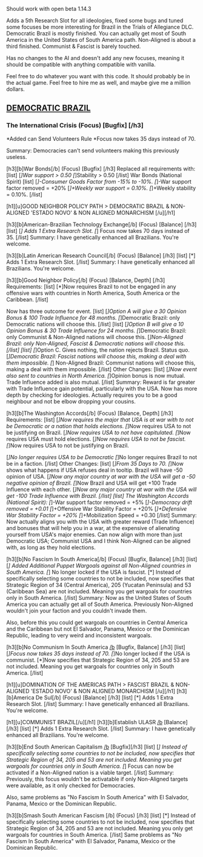 Should work with open beta 1.14.3

Adds a 5th Research Slot for all ideologies, fixed some bugs and tuned some focuses be more interesting for Brazil in the Trials of Allegiance DLC.
Democratic Brazil is mostly finished. You can actually get most of South America in the United States of South America path.
Non-Aligned is about a third finished.
Communist & Fascist is barely touched.

Has no changes to the AI and doesn't add any new focuses, meaning it should be compatible with anything compatible with vanilla.

Feel free to do whatever you want with this code. It should probably be in the actual game. Feel free to hire me as well, and maybe give me a million dollars.

## <ins>DEMOCRATIC BRAZIL </ins>
### **The International Crisis** (Focus) [Bugfix] [/h3]

*Added can Send Volunteers Rule
*Focus now takes 35 days instead of 70.

Summary: Democracies can't send volunteers making this previously useless.

[h3][b]War Bonds[/b] (Focus) [Bugfix] [/h3]
Replaced all requirements with:
[list]
[*]War support > 0.50
[*]Stability > 0.50
[/list]
War Bonds (National Spirit)
[list]
[*]-Consumer Goods Factor from -15% to -10%.
[*]-War support factor removed = +20%
[*]+Weekly war support = 0.10%.
[*]+Weekly stability = 0.10%.
[/list]

[h1][u]GOOD NEIGHBOR POLICY PATH > DEMOCRATIC BRAZIL & NON-ALIGNED 'ESTADO NOVO' & NON ALIGNED MONARCHISM [/u][/h1]

[h3][b]American-Brazilian Technology Exchange[/b] (Focus) [Balance] [/h3]
[list]
[*] Adds 1 Extra Research Slot.
[*] Focus now takes 70 days instead of 35.
[/list]
Summary: I have genetically enhanced all Brazilians. You're welcome.

[h3][b]Latin American Research Council[/b] (Focus) [Balance] [/h3]
[list]
[*] Adds 1 Extra Research Slot.
[/list]
Summary: I have genetically enhanced all Brazilians. You're welcome.

[h3][b]Good Neighbor Policy[/b] (Focus) [Balance, Depth] [/h3]
Requirements:
[list]
[*]Now requires Brazil to not be engaged in any offensive wars with countries in North America, South America or the Caribbean.
[/list]

Now has three outcome for event.
[list]
[*]Option A will give a 30 Opinion Bonus & 100 Trade Influence for 48 months.
[*]Democratic Brazil: only Democratic nations will choose this.
[/list]
[list]
[*]Option B will give a 10 Opinion Bonus & 30 Trade Influence for 24 months.
[*]Democratic Brazil: only Communist & Non-Aligned nations will choose this.
[*]Non-Aligned Brazil: only Non-Aligned, Fascist & Democratic nations will choose this.
[/list]
[list]
[*]Option C. Gives nothing, the nation rejects Brazil. Status quo.
[*]Democratic Brazil: Fascist nations will choose this, making a deal with them impossible.
[*] Non-Aligned Brazil: Communist nations will choose this, making a deal with them impossible.
[/list]
Other Changes:
[list]
[*]Now event also sent to countries in North America.
[*]Opinion bonus is now mutual. Trade Influence added is also mutual.
[/list]
Summary: Reward is far greater with Trade Influence gain potential, particularly with the USA. Now has more depth by checking for ideologies. Actually requires you to be a good neighbour and not be elbow dropping your cousins.

[h3][b]The Washington Accords[/b] (Focus) [Balance, Depth] [/h3]
Requirements:
[list]
[*]Now requires the major that USA is at war with to not be Democratic or a nation that holds elections.
[*]Now requires USA to not be justifying on Brazil.
[*]Now requires USA to not have capitulated.
[*]Now requires USA must hold elections.
[*]Now requires USA to not be fascist.
[*]Now requires USA to not be justifying on Brazil.

[*]No longer requires USA to be Democratic
[*]No longer requires Brazil to not be in a faction.
[/list]
Other Changes:
[list]
[*]From 35 Days to 70.
[*]Now shows what happens if USA refuses deal in tooltip. Brazil will have -50 opinion of USA.
[*]Now any major country at war with the USA will get a -50 negative opinion of Brazil.
[*]Now Brazil and USA will get +100 Trade Influence with each other.
[*]Now any major country at war with the USA will get -100 Trade Influence with Brazil.
[/list]
[list]
The Washington Accords (National Spirit):
[*]-War support factor removed = +5%
[*]-Democracy drift removed = +0.01
[*]+Offensive War Stability Factor = +20%
[*]+Defensive War Stability Factor = +20%
[*]+Mobilization Speed = +0.30
[/list]
Summary: Now actually aligns you with the USA with greater reward (Trade Influence) and bonuses that will help you in a war, at the expensive of alienating yourself from USA's major enemies. Can now align with more than just Democratic USA; Communist USA and I think Non-Aligned can be aligned with, as long as they hold elections. 

[h3][b]No Fascism In South America[/b] (Focus) [Bugfix, Balance] [/h3]
[list]
[*] Added Additional Puppet Wargoals against all Non-Aligned countries in South America.
[*] No longer locked if the USA is fascist.
[*] Instead of specifically selecting some countries to not be included, now specifies that Strategic Region of 34 (Central America), 205 (Yucatan Peninsula) and 53 (Caribbean Sea) are not included. Meaning you get wargoals for countries only in South America. 
[/list]
Summary: Now as the United States of South America you can actually get all of South America. Previously Non-Aligned wouldn't join your faction and you couldn't invade them.

Also, before this you could get wargoals on countries in Central America and the Caribbean but not El Salvador,  Panama, Mexico or the Dominican Republic, leading to very weird and inconsistent wargoals.

[h3][b]No Communism In South America [/b](Focus) [Bugfix, Balance] [/h3]
[list]
[*]Focus now takes 35 days instead of 70.
[*]No longer locked if the USA is communist.
[*]Now specifies that Strategic Region of 34, 205 and 53 are not included. Meaning you get wargoals for countries only in South America.
[/list]

[h1][u]DOMINATION OF THE AMERICAS PATH > FASCIST BRAZIL & NON-ALIGNED 'ESTADO NOVO' & NON ALIGNED MONARCHISM [/u][/h1]
[h3][b]America De Sul[/b] (Focus) [Balance] [/h3]
[list]
[*] Adds 1 Extra Research Slot.
[/list]
Summary: I have genetically enhanced all Brazilians. You're welcome.

[h1][u]COMMUNIST BRAZIL[/u][/h1]
[h3][b]Establish ULASR [/b](Focus) [Balance][/h3]
[list]
[*] Adds 1 Extra Research Slot.
[/list]
Summary: I have genetically enhanced all Brazilians. You're welcome.


[h3][b]End South American Capitalism [/b](Focus) [Bugfix][/h3]
[list]
[*] Instead of specifically selecting some countries to not be included, now specifies that Strategic Region of 34, 205  and 53 are not included. Meaning you get wargoals for countries only in South America. 
[*] Focus can now be activated if a Non-Aligned nation is a viable target.
[/list]
Summary: Previously, this focus wouldn't be activatable if only Non-Aligned targets were available, as it only checked for Democracies.

Also, same problems as "No Fascism In South America" with El Salvador,  Panama, Mexico or the Dominican Republic.

[h3][b]Smash South American Fascism [/b] (Focus) [/h3]
[list]
[*] Instead of specifically selecting some countries to not be included, now specifies that Strategic Region of 34, 205 and 53 are not included. Meaning you only get wargoals for countries in South America.
[/list]
Same problems as "No Fascism In South America" with El Salvador,  Panama, Mexico or the Dominican Republic.
